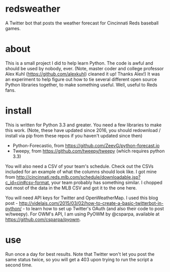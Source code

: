 # redsweather
A Twitter bot that posts the weather forecast for Cincinnati Reds baseball games.

# about
This is a small project I did to help learn Python. The code is awful and should be used by nobody, ever. (Note, master coder and college professor Alex Kuhl (https://github.com/alexkuhl) cleaned it up! Thanks Alex!) It was an experiment to help figure out how to tie several different open source Python libraries together, to make something useful. Well, useful to Reds fans.

# install
This is written for Python 3.3 and greater. You need a few libraries to make this work. (Note, these have updated since 2016, you should redownload / install via pip from these repos if you haven't updated since then)
- Python-Forecastio, from https://github.com/ZeevG/python-forecast.io
- Tweepy, from https://github.com/tweepy/tweepy (which requires python 3.3)

You will also need a CSV of your team's schedule. Check out the CSVs included for an example of what the columns should look like. I got mine from http://cincinnati.reds.mlb.com/schedule/downloadable.jsp?c_id=cin#csv-format, your team probably has something similar. I chopped out most of the data in the MLB CSV and got it to the one here.

You will need API keys for Twitter and OpenWeatherMap. I used this blog post - http://videlais.com/2015/03/02/how-to-create-a-basic-twitterbot-in-python/ - to learn how to set up Twitter's OAuth (and also their code to post w/tweepy). For OWM's API, I am using PyOWM by @csparpa, available at https://github.com/csparpa/pyowm.

# use
Run once a day for best results. Note that Twitter won't let you post the same status twice, so you will get a 403 upon trying to run the script a second time.
